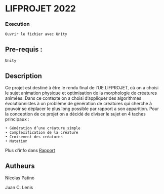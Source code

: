 # LIFPROJET 2022

### Execution

```
Ouvrir le fichier avec Unity
```

## Pre-requis :
   ```
  Unity
   ```
## Description 

Ce projet est destiné à être le rendu final de l’UE LIFPROJET, où on a choisi le sujet
animation physique et optimisation de la morphologie de créatures animées.
Dans ce contexte on a choisi d’appliquer des algorithmes évolutionnistes à un problème
de génération de créatures qui cherche à pouvoir se déplacer le plus long possible par
rapport a son apparition. Pour la conception de ce projet on a décidé de diviser le sujet
en 4 taches principaux :
```
• Génération d’une créature simple
• Complexification de la créature
• Croisement des créatures
• Mutation
```
Plus d'info dans [Rapport](https://github.com/LordTibu/Algorithme-evol-projet/blob/main/Rapport.pdf)

## Autheurs
Nicolas Patino

Juan C. Lenis
